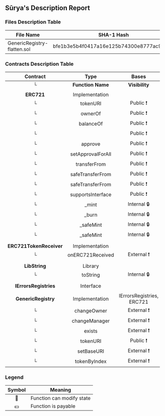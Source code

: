 ## Sūrya's Description Report

### Files Description Table


|  File Name  |  SHA-1 Hash  |
|-------------|--------------|
| GenericRegistry-flatten.sol | bfe1b3e5b4f0417a16e125b74300e8777ac98073 |


### Contracts Description Table


|  Contract  |         Type        |       Bases      |                  |                 |
|:----------:|:-------------------:|:----------------:|:----------------:|:---------------:|
|     └      |  **Function Name**  |  **Visibility**  |  **Mutability**  |  **Modifiers**  |
||||||
| **ERC721** | Implementation |  |||
| └ | tokenURI | Public ❗️ |   |NO❗️ |
| └ | ownerOf | Public ❗️ |   |NO❗️ |
| └ | balanceOf | Public ❗️ |   |NO❗️ |
| └ | <Constructor> | Public ❗️ | 🛑  |NO❗️ |
| └ | approve | Public ❗️ | 🛑  |NO❗️ |
| └ | setApprovalForAll | Public ❗️ | 🛑  |NO❗️ |
| └ | transferFrom | Public ❗️ | 🛑  |NO❗️ |
| └ | safeTransferFrom | Public ❗️ | 🛑  |NO❗️ |
| └ | safeTransferFrom | Public ❗️ | 🛑  |NO❗️ |
| └ | supportsInterface | Public ❗️ |   |NO❗️ |
| └ | _mint | Internal 🔒 | 🛑  | |
| └ | _burn | Internal 🔒 | 🛑  | |
| └ | _safeMint | Internal 🔒 | 🛑  | |
| └ | _safeMint | Internal 🔒 | 🛑  | |
||||||
| **ERC721TokenReceiver** | Implementation |  |||
| └ | onERC721Received | External ❗️ | 🛑  |NO❗️ |
||||||
| **LibString** | Library |  |||
| └ | toString | Internal 🔒 |   | |
||||||
| **IErrorsRegistries** | Interface |  |||
||||||
| **GenericRegistry** | Implementation | IErrorsRegistries, ERC721 |||
| └ | changeOwner | External ❗️ | 🛑  |NO❗️ |
| └ | changeManager | External ❗️ | 🛑  |NO❗️ |
| └ | exists | External ❗️ |   |NO❗️ |
| └ | tokenURI | Public ❗️ |   |NO❗️ |
| └ | setBaseURI | External ❗️ | 🛑  |NO❗️ |
| └ | tokenByIndex | External ❗️ |   |NO❗️ |


### Legend

|  Symbol  |  Meaning  |
|:--------:|-----------|
|    🛑    | Function can modify state |
|    💵    | Function is payable |
